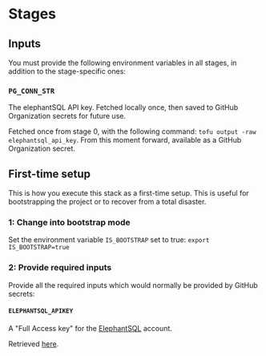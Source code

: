 # Stages

## Inputs

You must provide the following environment variables in all stages, in addition to the stage-specific ones:

### `PG_CONN_STR`

The elephantSQL API key. Fetched locally once, then saved to GitHub Organization
 secrets for future use.

Fetched once from stage 0, with the following command: `tofu output -raw elephantsql_api_key`.
From this moment forward, available as a GitHub Organization secret.

## First-time setup

This is how you execute this stack as a first-time setup.
This is useful for bootstrapping the project or to recover from a total disaster.

### 1: Change into bootstrap mode

Set the environment variable  `IS_BOOTSTRAP` set to true: `export IS_BOOTSTRAP=true`

### 2: Provide required inputs

Provide all the required inputs which would normally be provided by GitHub secrets:

#### `ELEPHANTSQL_APIKEY`

A "Full Access key" for the [ElephantSQL](https://www.elephantsql.com/) account.

Retrieved [here](https://customer.elephantsql.com/apikeys).